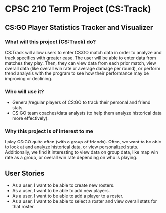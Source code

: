 # CPSC 210 Term Project (CS:Track)

## CS:GO Player Statistics Tracker and Visualizer

### What will this project (CS:Track) do?

CS:Track will allow users to enter CS:GO match data in order to analyze and track specifics
with greater ease. The user will be able to enter data from matches they play. Then, they
can view data from each prior match, view overall data (like overall win rate or average 
damage per round), or perform trend analysis with the program to see how their performance
may be improving or declining.

### Who will use it?

- General/regular players of CS:GO to track their personal and friend stats.
- CS:GO team coaches/data analysts (to help them analyze historical data more effectively).

### Why this project is of interest to me

I play CS:GO quite often (with a group of friends). Often, we want to be able to look at 
and analyze historical data, or view personalized stats. Additionally, we find it
interesting to view data on group data, like map win rate as a group, or overall win rate
depending on who is playing.

## User Stories

- As a user, I want to be able to create new rosters.
- As a user, I want to be able to add new players.
- As a user, I want to be able to add a player to a roster.
- As a user, I want to be able to select a roster and view overall stats for that roster.

